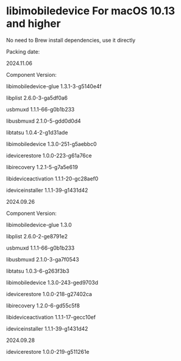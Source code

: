 # libimobiledevice For macOS 10.13 and higher

No need to Brew install dependencies, use it directly

Packing date:

2024.11.06


Component Version:

libimobiledevice-glue 1.3.1-3-g5140e4f

libplist 2.6.0-3-ga5df0a6

usbmuxd 1.1.1-66-g0b1b233

libusbmuxd 2.1.0-5-gdd0d0d4

libtatsu 1.0.4-2-g1d31ade

libimobiledevice 1.3.0-251-g5aebbc0

idevicerestore 1.0.0-223-g61a76ce

libirecovery 1.2.1-5-g7a5e619

libideviceactivation 1.1.1-20-gc28aef0

ideviceinstaller 1.1.1-39-g1431d42

2024.09.26


Component Version:

libimobiledevice-glue 1.3.0

libplist 2.6.0-2-ge8791e2

usbmuxd 1.1.1-66-g0b1b233

libusbmuxd 2.1.0-3-ga7f0543

libtatsu 1.0.3-6-g263f3b3

libimobiledevice 1.3.0-243-ged9703d

idevicerestore 1.0.0-218-g27402ca

libirecovery 1.2.0-6-gd55c5f8

libideviceactivation 1.1.1-17-gecc10ef

ideviceinstaller 1.1.1-39-g1431d42


2024.09.28

idevicerestore 1.0.0-219-g511261e

